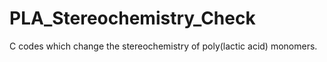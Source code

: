 # PLA_Stereochemistry_Check
C codes which change the stereochemistry of poly(lactic acid) monomers.  
